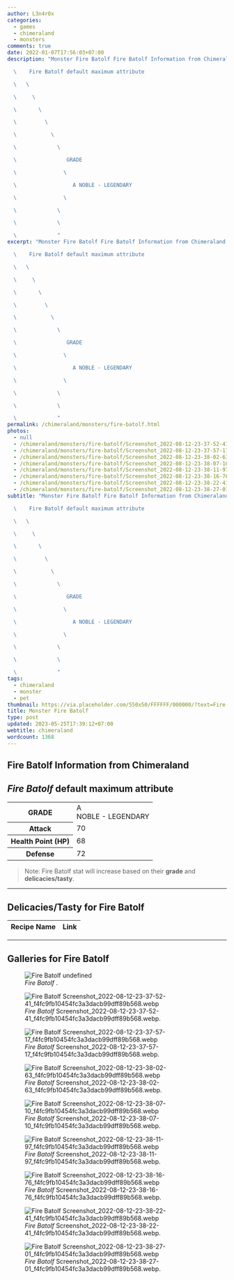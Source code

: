 ```yaml
---
author: L3n4r0x
categories:
  - games
  - chimeraland
  - monsters
comments: true
date: 2022-01-07T17:56:03+07:00
description: "Monster Fire Batolf Fire Batolf Information from Chimeraland

  \    Fire Batolf default maximum attribute

  \   \ 

  \     \ 

  \       \ 

  \         \ 

  \           \ 

  \             \ 

  \                GRADE

  \               \ 

  \                  A NOBLE - LEGENDARY

  \               \ 

  \             \ 

  \             \ 

  \             "
excerpt: "Monster Fire Batolf Fire Batolf Information from Chimeraland

  \    Fire Batolf default maximum attribute

  \   \ 

  \     \ 

  \       \ 

  \         \ 

  \           \ 

  \             \ 

  \                GRADE

  \               \ 

  \                  A NOBLE - LEGENDARY

  \               \ 

  \             \ 

  \             \ 

  \             "
permalink: /chimeraland/monsters/fire-batolf.html
photos:
  - null
  - /chimeraland/monsters/fire-batolf/Screenshot_2022-08-12-23-37-52-41_f4fc9fb10454fc3a3dacb99dff89b568.webp
  - /chimeraland/monsters/fire-batolf/Screenshot_2022-08-12-23-37-57-17_f4fc9fb10454fc3a3dacb99dff89b568.webp
  - /chimeraland/monsters/fire-batolf/Screenshot_2022-08-12-23-38-02-63_f4fc9fb10454fc3a3dacb99dff89b568.webp
  - /chimeraland/monsters/fire-batolf/Screenshot_2022-08-12-23-38-07-10_f4fc9fb10454fc3a3dacb99dff89b568.webp
  - /chimeraland/monsters/fire-batolf/Screenshot_2022-08-12-23-38-11-97_f4fc9fb10454fc3a3dacb99dff89b568.webp
  - /chimeraland/monsters/fire-batolf/Screenshot_2022-08-12-23-38-16-76_f4fc9fb10454fc3a3dacb99dff89b568.webp
  - /chimeraland/monsters/fire-batolf/Screenshot_2022-08-12-23-38-22-41_f4fc9fb10454fc3a3dacb99dff89b568.webp
  - /chimeraland/monsters/fire-batolf/Screenshot_2022-08-12-23-38-27-01_f4fc9fb10454fc3a3dacb99dff89b568.webp
subtitle: "Monster Fire Batolf Fire Batolf Information from Chimeraland

  \    Fire Batolf default maximum attribute

  \   \ 

  \     \ 

  \       \ 

  \         \ 

  \           \ 

  \             \ 

  \                GRADE

  \               \ 

  \                  A NOBLE - LEGENDARY

  \               \ 

  \             \ 

  \             \ 

  \             "
tags:
  - chimeraland
  - monster
  - pet
thumbnail: https://via.placeholder.com/550x50/FFFFFF/000000/?text=Fire Batolf
title: Monster Fire Batolf
type: post
updated: 2023-05-25T17:39:12+07:00
webtitle: chimeraland
wordcount: 1368
---
```


<link
  rel="stylesheet"
  href="https://rawcdn.githack.com/dimaslanjaka/Web-Manajemen/870a349/css/bootstrap-5-3-0-alpha3-wrapper.css"
/>
<section id="bootstrap-wrapper">
  <div data-bs-theme="dark">
    <h2>Fire Batolf Information from Chimeraland</h2>
    <h2 id="attribute"><i>Fire Batolf</i> default maximum attribute</h2>
    <div class="row">
      <div class="col mb-2">
        <div class="card">
          <div class="card-body">
            <table>
              <tr>
                <th>GRADE</th>
                <td>
                  A <br /><span class="text-warning">NOBLE - LEGENDARY</span>
                </td>
              </tr>
              <tr>
                <th>Attack</th>
                <td>70</td>
              </tr>
              <tr>
                <th>Health Point (HP)</th>
                <td>68</td>
              </tr>
              <tr>
                <th>Defense</th>
                <td>72</td>
              </tr>
            </table>
          </div>
        </div>
      </div>
    </div>
    <blockquote class="bd-callout bd-callout-warning">
      Note: Fire Batolf stat will increase based on their <b>grade</b> and
      <b>delicacies/tasty</b>.
    </blockquote>
    <hr />
    <h2 id="delicacies">Delicacies/Tasty for Fire Batolf</h2>
    <div class="card">
      <div class="card-body">
        <div class="table-responsive">
          <table class="table table-striped">
            <thead>
              <tr>
                <th>Recipe Name</th>
                <th>Link</th>
              </tr>
            </thead>
            <tbody></tbody>
          </table>
        </div>
      </div>
    </div>
    <hr />
    <div id="gallery">
      <h2>Galleries for Fire Batolf</h2>
      <div class="row">
        <div class="col-lg-6 col-12">
          <figure>
            <img
              src="https://www.webmanajemen.com/undefined"
              alt="Fire Batolf undefined"
            />
            <figcaption style="word-wrap: break-word">
              <i>Fire Batolf</i> .
            </figcaption>
          </figure>
        </div>
        <div class="col-lg-6 col-12">
          <figure>
            <img
              src="https://www.webmanajemen.com/chimeraland/monsters/fire-batolf/Screenshot_2022-08-12-23-37-52-41_f4fc9fb10454fc3a3dacb99dff89b568.webp"
              alt="Fire Batolf Screenshot_2022-08-12-23-37-52-41_f4fc9fb10454fc3a3dacb99dff89b568.webp"
            />
            <figcaption style="word-wrap: break-word">
              <i>Fire Batolf</i>
              Screenshot_2022-08-12-23-37-52-41_f4fc9fb10454fc3a3dacb99dff89b568.webp.
            </figcaption>
          </figure>
        </div>
        <div class="col-lg-6 col-12">
          <figure>
            <img
              src="https://www.webmanajemen.com/chimeraland/monsters/fire-batolf/Screenshot_2022-08-12-23-37-57-17_f4fc9fb10454fc3a3dacb99dff89b568.webp"
              alt="Fire Batolf Screenshot_2022-08-12-23-37-57-17_f4fc9fb10454fc3a3dacb99dff89b568.webp"
            />
            <figcaption style="word-wrap: break-word">
              <i>Fire Batolf</i>
              Screenshot_2022-08-12-23-37-57-17_f4fc9fb10454fc3a3dacb99dff89b568.webp.
            </figcaption>
          </figure>
        </div>
        <div class="col-lg-6 col-12">
          <figure>
            <img
              src="https://www.webmanajemen.com/chimeraland/monsters/fire-batolf/Screenshot_2022-08-12-23-38-02-63_f4fc9fb10454fc3a3dacb99dff89b568.webp"
              alt="Fire Batolf Screenshot_2022-08-12-23-38-02-63_f4fc9fb10454fc3a3dacb99dff89b568.webp"
            />
            <figcaption style="word-wrap: break-word">
              <i>Fire Batolf</i>
              Screenshot_2022-08-12-23-38-02-63_f4fc9fb10454fc3a3dacb99dff89b568.webp.
            </figcaption>
          </figure>
        </div>
        <div class="col-lg-6 col-12">
          <figure>
            <img
              src="https://www.webmanajemen.com/chimeraland/monsters/fire-batolf/Screenshot_2022-08-12-23-38-07-10_f4fc9fb10454fc3a3dacb99dff89b568.webp"
              alt="Fire Batolf Screenshot_2022-08-12-23-38-07-10_f4fc9fb10454fc3a3dacb99dff89b568.webp"
            />
            <figcaption style="word-wrap: break-word">
              <i>Fire Batolf</i>
              Screenshot_2022-08-12-23-38-07-10_f4fc9fb10454fc3a3dacb99dff89b568.webp.
            </figcaption>
          </figure>
        </div>
        <div class="col-lg-6 col-12">
          <figure>
            <img
              src="https://www.webmanajemen.com/chimeraland/monsters/fire-batolf/Screenshot_2022-08-12-23-38-11-97_f4fc9fb10454fc3a3dacb99dff89b568.webp"
              alt="Fire Batolf Screenshot_2022-08-12-23-38-11-97_f4fc9fb10454fc3a3dacb99dff89b568.webp"
            />
            <figcaption style="word-wrap: break-word">
              <i>Fire Batolf</i>
              Screenshot_2022-08-12-23-38-11-97_f4fc9fb10454fc3a3dacb99dff89b568.webp.
            </figcaption>
          </figure>
        </div>
        <div class="col-lg-6 col-12">
          <figure>
            <img
              src="https://www.webmanajemen.com/chimeraland/monsters/fire-batolf/Screenshot_2022-08-12-23-38-16-76_f4fc9fb10454fc3a3dacb99dff89b568.webp"
              alt="Fire Batolf Screenshot_2022-08-12-23-38-16-76_f4fc9fb10454fc3a3dacb99dff89b568.webp"
            />
            <figcaption style="word-wrap: break-word">
              <i>Fire Batolf</i>
              Screenshot_2022-08-12-23-38-16-76_f4fc9fb10454fc3a3dacb99dff89b568.webp.
            </figcaption>
          </figure>
        </div>
        <div class="col-lg-6 col-12">
          <figure>
            <img
              src="https://www.webmanajemen.com/chimeraland/monsters/fire-batolf/Screenshot_2022-08-12-23-38-22-41_f4fc9fb10454fc3a3dacb99dff89b568.webp"
              alt="Fire Batolf Screenshot_2022-08-12-23-38-22-41_f4fc9fb10454fc3a3dacb99dff89b568.webp"
            />
            <figcaption style="word-wrap: break-word">
              <i>Fire Batolf</i>
              Screenshot_2022-08-12-23-38-22-41_f4fc9fb10454fc3a3dacb99dff89b568.webp.
            </figcaption>
          </figure>
        </div>
        <div class="col-lg-6 col-12">
          <figure>
            <img
              src="https://www.webmanajemen.com/chimeraland/monsters/fire-batolf/Screenshot_2022-08-12-23-38-27-01_f4fc9fb10454fc3a3dacb99dff89b568.webp"
              alt="Fire Batolf Screenshot_2022-08-12-23-38-27-01_f4fc9fb10454fc3a3dacb99dff89b568.webp"
            />
            <figcaption style="word-wrap: break-word">
              <i>Fire Batolf</i>
              Screenshot_2022-08-12-23-38-27-01_f4fc9fb10454fc3a3dacb99dff89b568.webp.
            </figcaption>
          </figure>
        </div>
      </div>
    </div>
  </div>
</section>